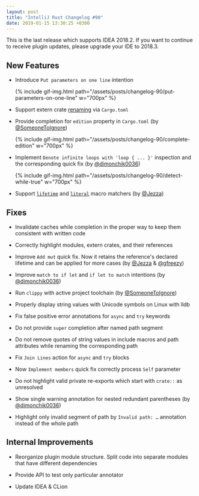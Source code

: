 ```yaml
---
layout: post
title: "IntelliJ Rust Changelog #90"
date: 2019-01-15 13:30:25 +0300
---
```



This is the last release which supports IDEA 2018.2. If you want to continue to
receive plugin updates, please upgrade your IDE to 2018.3.

## New Features

* Introduce `Put parameters on one line` intention

  {% include gif-img.html path="/assets/posts/changelog-90/put-parameters-on-one-line" w="700px" %}

* Support extern crate
[renaming](https://doc.rust-lang.org/cargo/reference/specifying-dependencies.html#renaming-dependencies-in-cargotoml) via `Cargo.toml`

* Provide completion for `edition` property in `Cargo.toml` (by [@SomeoneToIgnore])

  {% include gif-img.html path="/assets/posts/changelog-90/complete-edition" w="700px" %}

* Implement `Denote infinite loops with 'loop { ... }'` inspection and the corresponding quick fix (by [@dimonchik0036])

  {% include gif-img.html path="/assets/posts/changelog-90/detect-while-true" w="700px" %}

* Support [`lifetime`](https://github.com/rust-lang/rfcs/blob/master/text/1590-macro-lifetimes.md) and
[`literal`](https://github.com/rust-lang/rfcs/blob/master/text/1576-macros-literal-matcher.md) macro matchers  (by [@Jezza])


## Fixes

* Invalidate caches while completion in the proper way to keep them consistent with written code

* Correctly highlight modules, extern crates, and their references

* Improve `Add mut` quick fix.
Now it retains the reference's declared lifetime and can be applied for more cases (by [@Jezza] & [@gfreezy])

* Improve `match to if let` and `if let to match` intentions (by [@dimonchik0036])

* Run `clippy` with active project toolchain (by [@SomeoneToIgnore])

* Properly display string values with Unicode symbols on Linux with lldb

* Fix false positive error annotations for `async` and `try` keywords

* Do not provide `super` completion after named path segment

* Do not remove quotes of string values in include macros and path attributes while renaming the corresponding path

* Fix `Join Lines` action for `async` and `try` blocks

* Now `Implement members` quick fix correctly process `Self` parameter

* Do not highlight valid private re-exports which start with `crate::` as unresolved

* Show single warning annotation for nested redundant parentheses (by [@dimonchik0036])

* Highlight only invalid segment of path by `Invalid path: …` annotation instead of the whole path

## Internal Improvements

* Reorganize plugin module structure. Split code into separate modules that have different dependencies

* Provide API to test only particular annotator

* Update IDEA & CLion




[@Jezza]: https://github.com/Jezza
[@SomeoneToIgnore]: https://github.com/SomeoneToIgnore
[@dimonchik0036]: https://github.com/dimonchik0036
[@gfreezy]: https://github.com/gfreezy
